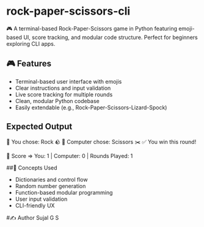 # rock-paper-scissors-cli
🎮 A terminal-based Rock-Paper-Scissors game in Python featuring emoji-based UI, score tracking, and modular code structure. Perfect for beginners exploring CLI apps.

## 🎮 Features

- Terminal-based user interface with emojis
- Clear instructions and input validation
- Live score tracking for multiple rounds
- Clean, modular Python codebase
- Easily extendable (e.g., Rock-Paper-Scissors-Lizard-Spock)

## Expected Output

  🧑 You chose: Rock 🪨
  🤖 Computer chose: Scissors ✂️
  ✅ You win this round!

  🏁 Score => You: 1 | Computer: 0 | Rounds Played: 1

##🧠 Concepts Used
- Dictionaries and control flow
- Random number generation
- Function-based modular programming
- User input validation
- CLI-friendly UX


#✍️ Author
Sujal G S 
